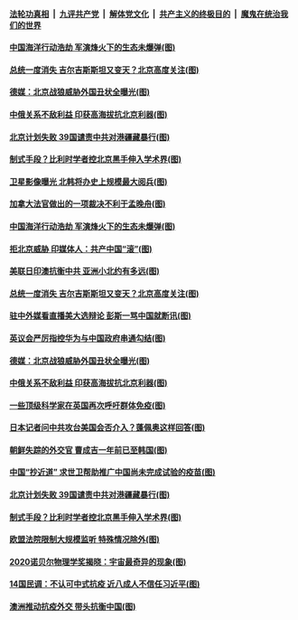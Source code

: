 

####  [法轮功真相](../../../../basic/blob/master/README.md?t=10092131) &nbsp;|&nbsp; [九评共产党](../../../../9ping.md/blob/master/README.md?t=10092131) &nbsp;|&nbsp; [解体党文化](../../../../jtdwh.md/blob/master/README.md?t=10092131)  &nbsp;|&nbsp; [共产主义的终极目的](../../../../gczydzjmd.md/blob/master/README.md?t=10092131) &nbsp;|&nbsp; [魔鬼在统治我们的世界](../../../../mgztzwmdsj.md/blob/master/README.md?t=10092131) 

#### [中国海洋行动浩劫 军演烽火下的生态未爆弹(图)](../pages/p9/948649.md?t=10092131) 

#### [总统一度消失 吉尔吉斯斯坦又变天？北京高度关注(图)](../pages/p9/948606.md?t=10092131) 

#### [德媒：北京战狼威胁外国丑状全曝光(图)](../pages/p9/948543.md?t=10092131) 

#### [中俄关系不敌利益 印获高海拔抗北京利器(图)](../pages/p9/948469.md?t=10092131) 

#### [北京计划失败 39国谴责中共对港疆藏暴行(图)](../pages/p9/948443.md?t=10092131) 

#### [制式手段？比利时学者控北京黑手伸入学术界(图)](../pages/p9/948363.md?t=10092131) 

#### [卫星影像曝光 北韩将办史上规模最大阅兵(图)](../pages/p9/948685.md?t=10092131) 

#### [加拿大法官做出的一项裁决不利于孟晚舟(图)](../pages/p9/948683.md?t=10092131) 

#### [中国海洋行动浩劫 军演烽火下的生态未爆弹(图)](../pages/p9/948649.md?t=10092131) 

#### [拒北京威胁 印媒体人：共产中国“滚”(图)](../pages/p9/948563.md?t=10092131) 

#### [美联日印澳抗衡中共 亚洲小北约有多远(图)](../pages/p9/948625.md?t=10092131) 

#### [总统一度消失 吉尔吉斯斯坦又变天？北京高度关注(图)](../pages/p9/948606.md?t=10092131) 

#### [驻中外媒看直播美大选辩论 彭斯一骂中国就断讯(图)](../pages/p9/948567.md?t=10092131) 

#### [英议会严厉指控华为与中国政府串通勾结(图)](../pages/p9/948559.md?t=10092131) 

#### [德媒：北京战狼威胁外国丑状全曝光(图)](../pages/p9/948543.md?t=10092131) 

#### [中俄关系不敌利益 印获高海拔抗北京利器(图)](../pages/p9/948469.md?t=10092131) 

#### [一些顶级科学家在英国再次呼吁群体免疫(图)](../pages/p9/948517.md?t=10092131) 

#### [日本记者问中共攻台美国会否介入？蓬佩奥这样回答(图)](../pages/p9/948514.md?t=10092131) 

#### [朝鲜失踪的外交官 曹成吉一年前已至韩国(图)](../pages/p9/948459.md?t=10092131) 

#### [中国“抄近道” 求世卫帮助推广中国尚未完成试验的疫苗(图)](../pages/p9/948461.md?t=10092131) 

#### [北京计划失败 39国谴责中共对港疆藏暴行(图)](../pages/p9/948443.md?t=10092131) 

#### [制式手段？比利时学者控北京黑手伸入学术界(图)](../pages/p9/948363.md?t=10092131) 

#### [欧盟法院限制大规模监听 特殊情况除外(图)](../pages/p9/948407.md?t=10092131) 

#### [2020诺贝尔物理学奖揭晓：宇宙最奇异的现象(图)](../pages/p9/948405.md?t=10092131) 

#### [14国民调：不认可中式抗疫 近八成人不信任习近平(图)](../pages/p9/948413.md?t=10092131) 

#### [澳洲推动抗疫外交 带头抗衡中国(图)](../pages/p9/948399.md?t=10092131) 

